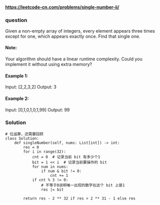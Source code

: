 #### https://leetcode-cn.com/problems/single-number-ii/
### question

Given a non-empty array of integers, every element appears three times except for one, which appears exactly once. Find that single one.

#### Note:

Your algorithm should have a linear runtime complexity. Could you implement it without using extra memory?

#### Example 1:

Input: [2,2,3,2]
Output: 3

#### Example 2:

Input: [0,1,0,1,0,1,99]
Output: 99

### Solution
```
# 位运算，还需要回顾
class Solution:
    def singleNumber(self, nums: List[int]) -> int:
        res = 0
        for i in range(32):
            cnt = 0  # 记录当前 bit 有多少个1
            bit = 1 << i  # 记录当前要操作的 bit
            for num in nums:
                if num & bit != 0:
                    cnt += 1
            if cnt % 3 != 0:
                # 不等于0说明唯一出现的数字在这个 bit 上是1
                res |= bit

        return res - 2 ** 32 if res > 2 ** 31 - 1 else res
```
